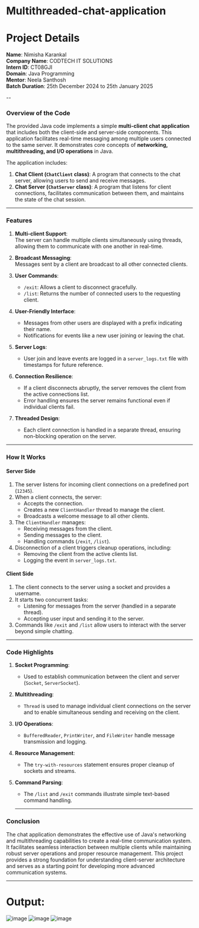 # Multithreaded-chat-application

# Project Details

**Name**: Nimisha Karankal  
**Company Name**: CODTECH IT SOLUTIONS  
**Intern ID**: CT08GJI  
**Domain**: Java Programming  
**Mentor**: Neela Santhosh  
**Batch Duration**: 25th December 2024 to 25th January 2025  

--
### Overview of the Code 

The provided Java code implements a simple **multi-client chat application** that includes both the client-side and server-side components. This application facilitates real-time messaging among multiple users connected to the same server. It demonstrates core concepts of **networking, multithreading, and I/O operations** in Java.

The application includes:

1. **Chat Client (`ChatClient` class)**: A program that connects to the chat server, allowing users to send and receive messages.
2. **Chat Server (`ChatServer` class)**: A program that listens for client connections, facilitates communication between them, and maintains the state of the chat session.

---

### Features

1. **Multi-client Support**:  
   The server can handle multiple clients simultaneously using threads, allowing them to communicate with one another in real-time.

2. **Broadcast Messaging**:  
   Messages sent by a client are broadcast to all other connected clients.

3. **User Commands**:  
   - `/exit`: Allows a client to disconnect gracefully.
   - `/list`: Returns the number of connected users to the requesting client.

4. **User-Friendly Interface**:  
   - Messages from other users are displayed with a prefix indicating their name.  
   - Notifications for events like a new user joining or leaving the chat.

5. **Server Logs**:  
   - User join and leave events are logged in a `server_logs.txt` file with timestamps for future reference.

6. **Connection Resilience**:  
   - If a client disconnects abruptly, the server removes the client from the active connections list.  
   - Error handling ensures the server remains functional even if individual clients fail.

7. **Threaded Design**:  
   - Each client connection is handled in a separate thread, ensuring non-blocking operation on the server.

---

### How It Works

#### **Server Side**
1. The server listens for incoming client connections on a predefined port (`12345`).
2. When a client connects, the server:
   - Accepts the connection.
   - Creates a new `ClientHandler` thread to manage the client.
   - Broadcasts a welcome message to all other clients.
3. The `ClientHandler` manages:
   - Receiving messages from the client.
   - Sending messages to the client.
   - Handling commands (`/exit`, `/list`).
4. Disconnection of a client triggers cleanup operations, including:
   - Removing the client from the active clients list.
   - Logging the event in `server_logs.txt`.

#### **Client Side**
1. The client connects to the server using a socket and provides a username.
2. It starts two concurrent tasks:
   - Listening for messages from the server (handled in a separate thread).
   - Accepting user input and sending it to the server.
3. Commands like `/exit` and `/list` allow users to interact with the server beyond simple chatting.

---

### Code Highlights

1. **Socket Programming**:
   - Used to establish communication between the client and server (`Socket`, `ServerSocket`).

2. **Multithreading**:
   - `Thread` is used to manage individual client connections on the server and to enable simultaneous sending and receiving on the client.

3. **I/O Operations**:
   - `BufferedReader`, `PrintWriter`, and `FileWriter` handle message transmission and logging.

4. **Resource Management**:
   - The `try-with-resources` statement ensures proper cleanup of sockets and streams.

5. **Command Parsing**:
   - The `/list` and `/exit` commands illustrate simple text-based command handling.
  
   ---

  ### Conclusion

The chat application demonstrates the effective use of Java's networking and multithreading capabilities to create a real-time communication system. It facilitates seamless interaction between multiple clients while maintaining robust server operations and proper resource management. This project provides a strong foundation for understanding client-server architecture and serves as a starting point for developing more advanced communication systems.

---
# Output:
![image](https://github.com/user-attachments/assets/09a0a3e6-97db-4f12-a137-270b5898f158)
![image](https://github.com/user-attachments/assets/6a37b778-05a0-4dfd-a6fd-99179e44e541)
![image](https://github.com/user-attachments/assets/11eb0e21-a9f3-4f51-a3f8-516f15e30e9e)






